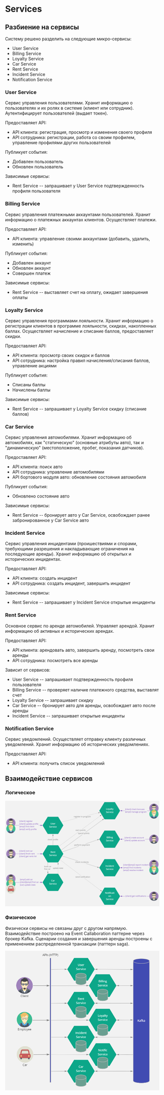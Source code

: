 # Services

## Разбиение на сервисы

Систему решено разделить на следующие микро-сервисы:

- User Service
- Billing Service
- Loyalty Service
- Car Service
- Rent Service
- Incident Service
- Notification Service

### User Service

Сервис управления пользователями. Хранит информацию о пользователях и их ролях в системе (клиент или сотрудник). Аутентифицирует пользователей (выдает токен).

Предоставляет API:

- API клиента: регистрация, просмотр и изменения своего профиля
- API сотрудника: регистрации, работа со своим профилем, управление профилями других пользователей

Публикует события:

- Добавлен пользователь
- Обновлен пользователь

Зависимые сервисы:

- Rent Service -- запрашивает у User Service подтвержденность профиля пользователя

### Billing Service

Сервис управления платежными аккаунтами пользователей. Хранит информацию о платежных аккаунтах клиентов. Осуществляет платежи.

Предоставляет API:

- API клиента: управление своими аккаунтами (добавить, удалить, изменить)

Публикует события:

- Добавлен аккаунт
- Обновлен аккаунт
- Совершен платеж

Зависимые сервисы:

- Rent Service -- выставляет счет на оплату, ожидает завершения оплаты

### Loyalty Service

Сервис управления программами лояльности. Хранит информацию о регистрации клиентов в программе лояльности, скидках, накопленных баллах. Осуществляет начисление и списание баллов, предоставляет скидки.

Предоставляет API:

- API клиента: просмотр своих скидок и баллов
- API сотрудника: настройка правил начисления/списания баллов, управление акциями

Публикует события:

- Списаны баллы
- Начислены баллы

Зависимые сервисы:

- Rent Service -- запрашивает у Loyalty Service скидку (списание баллов)

### Car Service

Сервис управления автомобилями. Хранит информацию об автомобилях, как "статическую" (основные атрибуты авто), так и "динамическую" (местоположение, пробег, показания датчиков).

Предоставляет API:

- API клиента: поиск авто
- API сотрудника: управление автомобилями
- API бортового модуля авто: обновление состояния автомобиля

Публикует события:

- Обновлено состояние авто

Зависимые сервисы:

- Rent Service -- бронирует авто у Car Service, освобождает ранее забронированное у Car Service авто

### Incident Service

Сервис управления инцидентами (проишествиями и спорами, требующими разрешения и накладывающие ограничения на последующие аренды). Хранит информацию об открытых и исторических инцидентах.

Предоставляет API:

- API клиента: создать инцидент
- API сотрудника: создать инцидент, завершить инцидент

Зависимые сервисы:

- Rent Service -- запрашивает у Incident Service открытые инциденты

### Rent Service

Основное сервис по аренде автомобилей. Управляет арендой. Хранит информацию об активных и исторических арендах.

Предоставляет API:

- API клиента: арендовать авто, завершить аренду, посмотреть свои аренды
- API сотрудника: посмотреть все аренды

Зависит от сервисов:

- User Service -- запрашивает подтвержденность профиля пользователя
- Billing Service -- проверяет наличие платежного средства, выставлят счет
- Loyalty Service -- запрашивает скидку
- Car Service -- бронирует авто для аренды, освобождает авто после аренды
- Incident Service -- запрашивает открытые инциденты

### Notification Service

Сервис уведомлений. Осуществляет отправку клиенту различных уведомлений. Хранит информацию об исторических уведомлениях.

Предоставляет API:

- API клиента: получить список уведомлений

## Взаимодействие сервисов

### Логическое

![sync_http_only](diagrams/logical-interaction.png)

### Физическое

Физически сервисы не связаны друг с другом напрямую. Взаимодействие построено на Event Callaboration паттерне через брокер Kafka. Сценарии создания и завершения аренды построены с применением распределенной транзакции (паттерн saga).

![sync_http_only](diagrams/phisical-interaction.png)